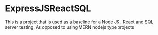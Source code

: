 # ExpressJSReactSQL
This is a project that is used as a baseline for a Node JS , React and SQL server testing. As opposed to using MERN nodejs type projects
